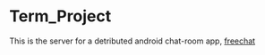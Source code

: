 # Term_Project

This is the server for a detributed android chat-room app, [freechat](https://github.com/AriaPahlavan/EE360P_TeamProject)
